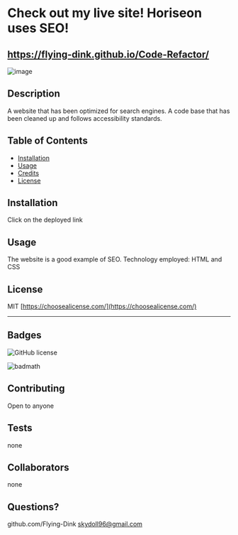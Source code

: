 # Check out my live site!  Horiseon uses SEO!
##  https://flying-dink.github.io/Code-Refactor/
![image](https://user-images.githubusercontent.com/83742550/122506508-79486e00-cfcc-11eb-8578-c46de40b9631.png)



## Description
A website that has been optimized for search engines. A code base that has been cleaned up and follows accessibility standards.
 

## Table of Contents 



* [Installation](#installation)
* [Usage](#usage)
* [Credits](#credits)
* [License](#license)


## Installation
Click on the deployed link




## Usage 
The website is a good example of SEO.  Technology employed:  HTML and CSS






## License
MIT
 [https://choosealicense.com/](https://choosealicense.com/)


---



## Badges
![GitHub license](https://img.shields.io/badge/license-MIT-blue.svg)


![badmath](https://img.shields.io/github/languages/top/nielsenjared/badmath)




## Contributing
Open to anyone



## Tests
none






## Collaborators
none










## Questions?

github.com/Flying-Dink
skydoll96@gmail.com
